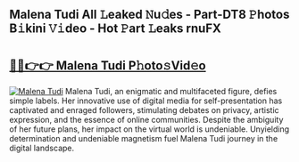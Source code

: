 ## Malena Tudi All 𝙻eaked 𝙽u𝚍es - Part-DT8 𝙿hotos B𝚒kini 𝚅𝚒deo - Hot 𝙿art 𝙻eaks rnuFX

# <h2><a href="http://ld0exhv.urlbe.top/?page=Malena+Tudi">🔗🔗👉👉 Malena Tudi P𝚑oto𝚜Vid𝚎o</a></h2>

[![Malena Tudi](https://i.imgur.com/eBuTRDB.gif)](http://ld0exhv.urlbe.top/?page=Malena+Tudi)
Malena Tudi, an enigmatic and multifaceted figure, defies simple labels. Her innovative use of digital media for self-presentation has captivated and enraged followers, stimulating debates on privacy, artistic expression, and the essence of online communities. Despite the ambiguity of her future plans, her impact on the virtual world is undeniable. Unyielding determination and undeniable magnetism fuel Malena Tudi journey in the digital landscape.

